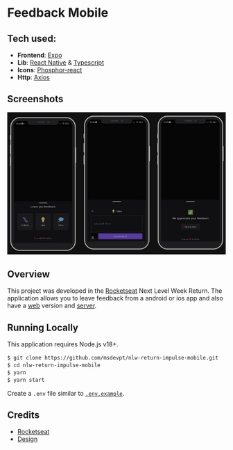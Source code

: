 # Feedback Mobile

## Tech used:

- **Frontend**: [Expo](https://expo.dev/)
- **Lib**: [React Native](https://reactnative.dev/) & [Typescript](https://www.typescriptlang.org/)
- **Icons**: [Phosphor-react](https://phosphoricons.com/)
- **Http**: [Axios](https://axios-http.com/)

## Screenshots

<img src="media/mobile.jpg" alt="Mobile" />

## Overview

This project was developed in the [Rocketseat](https://www.rocketseat.com.br/) Next Level Week Return.
The application allows you to leave feedback from a android or ios app and also have a [web](https://github.com/msdevpt/nlw-return-impulse-web) version and [server](https://github.com/msdevpt/nlw-return-impulse-server).

## Running Locally

This application requires Node.js v18+.

```bash
$ git clone https://github.com/msdevpt/nlw-return-impulse-mobile.git
$ cd nlw-return-impulse-mobile
$ yarn
$ yarn start
```

Create a `.env` file similar to [`.env.example`](https://github.com/msdevpt/nlw-return-impulse-mobile/blob/main/.env.example).

## Credits

- [Rocketseat](https://www.rocketseat.com.br/) 
- [Design](https://www.figma.com/file/gI2bEhIGwT1tT3Tbr5tEwG/Feedback-Widget-Community)